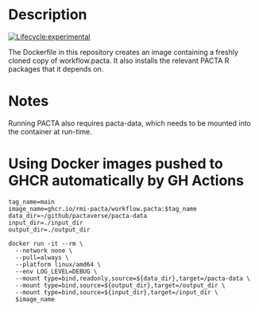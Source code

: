 # Description

[![Lifecycle:experimental](https://img.shields.io/badge/lifecycle-experimental-orange.svg)](https://lifecycle.r-lib.org/articles/stages.html#experimental)

The Dockerfile in this repository creates an image containing a freshly
cloned copy of workflow.pacta. It also installs the relevant PACTA R packages 
that it depends on.

# Notes

Running PACTA also requires pacta-data, which needs to be mounted into the 
container at run-time.

# Using Docker images pushed to GHCR automatically by GH Actions

``` {.bash}
tag_name=main
image_name=ghcr.io/rmi-pacta/workflow.pacta:$tag_name
data_dir=~/github/pactaverse/pacta-data
input_dir=./input_dir
output_dir=./output_dir

docker run -it --rm \
  --network none \
  --pull=always \
  --platform linux/amd64 \
  --env LOG_LEVEL=DEBUG \
  --mount type=bind,readonly,source=${data_dir},target=/pacta-data \
  --mount type=bind,source=${output_dir},target=/output_dir \
  --mount type=bind,source=${input_dir},target=/input_dir \
  $image_name

```

